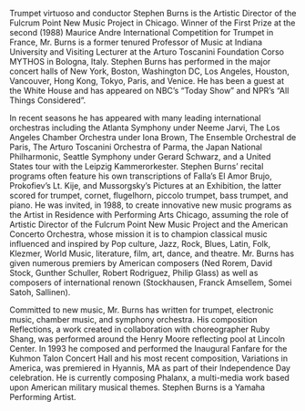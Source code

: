 Trumpet virtuoso and conductor Stephen Burns is the Artistic Director of the Fulcrum Point New Music Project in Chicago. Winner of the First Prize at the second (1988) Maurice Andre International Competition for Trumpet in France, Mr. Burns is a former tenured Professor of Music at Indiana University and Visiting Lecturer at the Arturo Toscanini Foundation Corso MYTHOS in Bologna, Italy. Stephen Burns has performed in the major concert halls of New York, Boston, Washington DC, Los Angeles, Houston, Vancouver, Hong Kong, Tokyo, Paris, and Venice. He has been a guest at the White House and has appeared on NBC’s “Today Show” and NPR’s “All Things Considered”. 

In recent seasons he has appeared with many leading international orchestras including the Atlanta Symphony under Neeme Jarvi, The Los Angeles Chamber Orchestra under Iona Brown, The Ensemble Orchestral de Paris, The Arturo Toscanini Orchestra of Parma, the Japan National Philharmonic, Seattle Symphony under Gerard Schwarz, and a United States tour with the Leipzig Kammerorkester. Stephen Burns’ recital programs often feature his own transcriptions of Falla’s El Amor Brujo, Prokofiev’s Lt. Kije, and Mussorgsky’s Pictures at an Exhibition, the latter scored for trumpet, cornet, flugelhorn, piccolo trumpet, bass trumpet, and piano. He was invited, in 1988, to create innovative new music programs as the Artist in Residence with Performing Arts Chicago, assuming the role of Artistic Director of the Fulcrum Point New Music Project and the American Concerto Orchestra, whose mission it is to champion classical music influenced and inspired by Pop culture, Jazz, Rock, Blues, Latin, Folk, Klezmer, World Music, literature, film, art, dance, and theatre. Mr. Burns has given numerous premiers by American composers (Ned Rorem, David Stock, Gunther Schuller, Robert Rodriguez, Philip Glass) as well as composers of international renown (Stockhausen, Franck Amsellem, Somei Satoh, Sallinen). 

Committed to new music, Mr. Burns has written for trumpet, electronic music, chamber music, and symphony orchestra. His composition Reflections, a work created in collaboration with choreographer Ruby Shang, was performed around the Henry Moore reflecting pool at Lincoln Center. In 1993 he composed and performed the Inaugural Fanfare for the Kuhmon Talon Concert Hall and his most recent composition, Variations in America, was premiered in Hyannis, MA as part of their Independence Day celebration. He is currently composing Phalanx, a multi-media work based upon American military musical themes. Stephen Burns is a Yamaha Performing Artist.
